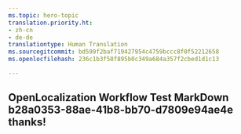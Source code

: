 ```yaml
---
ms.topic: hero-topic
translation.priority.ht:
- zh-cn
- de-de
translationtype: Human Translation
ms.sourcegitcommit: bd599f2baf719427954c4759bccc8f0f52212658
ms.openlocfilehash: 236c1b3f58f895b0c349a684a357f2cbed1d1c13

---
```

## OpenLocalization Workflow Test MarkDown b28a0353-88ae-41b8-bb70-d7809e94ae4e thanks!



<!--HONumber=Jul16_HO5-->


